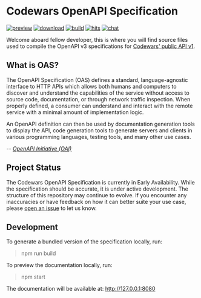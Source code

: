 # Codewars OpenAPI Specification

[![preview](https://img.shields.io/badge/preview-OAS3-blue.svg)](https://noid.dev/codewars-openapi)
[![download](https://img.shields.io/badge/download-OAS3-blue.svg)](https://noid.dev/codewars-openapi/codewars.yaml)
[![build](https://img.shields.io/github/actions/workflow/status/noid-dev/codewars-openapi/build.yml)](https://github.com/noid-dev/codewars-openapi/actions/workflows/build.yml)
[![hits](https://img.shields.io/badge/dynamic/xml?color=success&label=hits&query=//*[name()=%27text%27][3]&url=https://hits.seeyoufarm.com/api/count/incr/badge.svg?url=https%3A%2F%2Fgithub.com%2Fnoid-dev%2Fcodewars-openapi)](https://hits.seeyoufarm.com/api/count/graph/dailyhits.svg?url=https://github.com/noid-dev/codewars-openapi)
[![chat](https://img.shields.io/gitter/room/noid-dev/community?color=49c39e)](https://gitter.im/noid-dev/community)

Welcome aboard fellow developer, this is where you will find source files used to compile the
OpenAPI v3 specifications for [Codewars' public API v1](https://dev.codewars.com).

## What is OAS?

The OpenAPI Specification (OAS) defines a standard, language-agnostic interface to HTTP APIs which
allows both humans and computers to discover and understand the capabilities of the service
without access to source code, documentation, or through network traffic inspection. When properly
defined, a consumer can understand and interact with the remote service with a minimal amount of
implementation logic.

An OpenAPI definition can then be used by documentation generation tools to display the API, code
generation tools to generate servers and clients in various programming languages, testing tools,
and many other use cases.

-- <cite>[OpenAPI Initiative (OAI)][1]</cite>

## Project Status

The Codewars OpenAPI Specification is currently in Early Availability. While the specification
should be accurate, it is under active development. The structure of this repository may continue to
evolve. If you encounter any inaccuracies or have feedback on how it can better suite your use case,
please [open an issue](https://github.com/noid-dev/codewars-openapi/issues/new) to let us know.

## Development

To generate a bundled version of the specification locally, run:

> npm run build

To preview the documentation locally, run:

> npm start

The documentation will be available at: http://127.0.0.1:8080

[1]: https://spec.openapis.org/oas/latest.html
